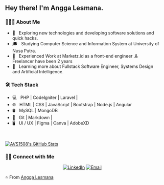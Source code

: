 <h2> Hey there! I'm Angga Lesmana.</h2>

<h3> 👨🏻‍💻 About Me </h3>

- 🤔 &nbsp; Exploring new technologies and developing software solutions and quick hacks.
- 🎓 &nbsp; Studying Computer Science and Information System at University of Nusa Putra.
- 💼 &nbsp; Experienced Work at Marketz.id as a front-end engineer .& Freelancer have been 2 years
- 🌱 &nbsp; Learning more about Fullstack Software Engineer, Systems Design and Artificial Intelligence.

<h3>🛠 Tech Stack</h3>

- 💻 &nbsp; PHP | CodeIgniter | Laravel |
- 🌐 &nbsp; HTML | CSS | JavaScript | Bootstrap | Node.js | Angular
- 🛢 &nbsp; MySQL | MongoDB
- 🔧 &nbsp; Git | Markdown |
- 🖥 &nbsp; UI / UX | Figma | Canva | AdobeXD

<br/>

[![AVS1508's GitHub Stats](https://github-readme-stats.vercel.app/api?username=AnggaChelsea&show_icons=true)](https://github.com/AVS1508)

<h3> 🤝🏻 Connect with Me </h3>

<p align="center">
<a href="https://www.linkedin.com/in/angga-lesmana-19466a190/"><img alt="LinkedIn" src="https://img.shields.io/badge/LinkedIn-Angga%20Lesmana%20github-blue?style=flat-square&logo=linkedin"></a>
<a href="mailto:freelancerw9@gmail.com"><img alt="Email" src="https://img.shields.io/badge/Email-freelancerw9@gmail.com-blue?style=flat-square&logo=gmail"></a>
</p>

⭐️ From [Angga Lesmana](https://github.com/AnggaChelsea)
